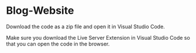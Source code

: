 # Blog-Website
Download the code as a zip file and open it in Visual Studio Code.

Make sure you download the Live Server Extension in Visual Studio Code so that you can open the code in the browser.
